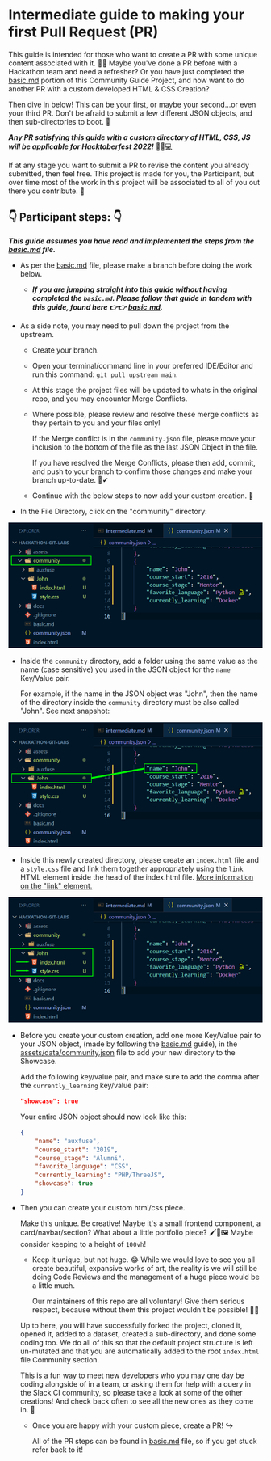 # Intermediate guide to making your first Pull Request (PR)

This guide is intended for those who want to create a PR with some unique content associated with it. 💄💄 Maybe you've done a PR before with a Hackathon team and need a refresher? Or you have just completed the [basic.md](basic.md) portion of this Community Guide Project, and now want to do another PR with a custom developed HTML & CSS Creation?

Then dive in below! This can be your first, or maybe your second...or even your third PR. Don't be afraid to submit a few different JSON objects, and then sub-directories to boot. 🤜

***Any PR satisfying this guide with a custom directory of HTML, CSS, JS will be applicable for Hacktoberfest 2022!*** 🎃🌐💻

If at any stage you want to submit a PR to revise the content you already submitted, then feel free. This project is made for you, the Participant, but over time most of the work in this project will be associated to all of you out there you contribute. 🤗

## 👇 Participant steps: 👇

**_This guide assumes you have read and implemented the steps from the [basic.md](basic.md) file._**

- As per the [basic.md](basic.md) file, please make a branch before doing the work below.

    - ***If you are jumping straight into this guide without having completed the `basic.md`. Please follow that guide in tandem with this guide, found here 👉👉 [basic.md](basic.md).***

- As a side note, you may need to pull down the project from the upstream.
    - Create your branch.
    - Open your terminal/command line in your preferred IDE/Editor and run this command: `git pull upstream main`.
    - At this stage the project files will be updated to whats in the original repo, and you may encounter Merge Conflicts.
    - Where possible, please review and resolve these merge conflicts as they pertain to you and your files only!
        
        If the Merge conflict is in the `community.json` file, please move your inclusion to the bottom of the file as the last JSON Object in the file.

        If you have resolved the Merge Conflicts, please then add, commit, and push to your branch to confirm those changes and make your branch up-to-date. 🌳✔

    - Continue with the below steps to now add your custom creation. 🤗

* In the File Directory, click on the "community" directory:

![Community Directory Folder](docs/images/communityDir.png)

* Inside the `community` directory, add a folder using the same value as the name (case sensitive) you used in the JSON object for the `name` Key/Value pair.

    For example, if the name in the JSON object was "John", then the name of the directory inside the `community` directory must be also called "John". See next snapshot:

![Directory Name](docs/images/DirnameKVname.png)

* Inside this newly created directory, please create an `index.html` file and a `style.css` file and link them together appropriately using the `link` HTML element inside the head of the index.html file. [More information on the "link" element.](https://developer.mozilla.org/en-US/docs/Web/HTML/Element/link)

![Participant Directory Community Sub-Folder](docs/images/dirFiles.png)

* Before you create your custom creation, add one more Key/Value pair to your JSON object, (made by following the [basic.md](https://github.com/auxfuse/hackathon-git-labs/blob/main/basic.md) guide), in the [assets/data/community.json](https://github.com/auxfuse/hackathon-git-labs/blob/main/assets/data/community.json) file to add your new directory to the Showcase.

    Add the following key/value pair, and make sure to add the comma after the `currently_learning` key/value pair:
    ```json
    "showcase": true
    ```

    Your entire JSON object should now look like this:
    ```json
    {
        "name": "auxfuse",
        "course_start": "2019",
        "course_stage": "Alumni",
        "favorite_language": "CSS",
        "currently_learning": "PHP/ThreeJS",
        "showcase": true
    }
    ```

* Then you can create your custom html/css piece.

    Make this unique. Be creative! Maybe it's a small frontend component, a card/navbar/section? What about a little portfolio piece? 🖌🎨🖼 Maybe consider keeping to a height of `100vh`!

    - Keep it unique, but not huge. 😂 While we would love to see you all create beautiful, expansive works of art, the reality is we will still be doing Code Reviews and the management of a huge piece would be a little much.

        Our maintainers of this repo are all voluntary! Give them serious respect, because without them this project wouldn't be possible! 🤜🤜

    Up to here, you will have successfully forked the project, cloned it, opened it, added to a dataset, created a sub-directory, and done some coding too. We do all of this so that the default project structure is left un-mutated and that you are automatically added to the root `index.html` file Community section.
    
    This is a fun way to meet new developers who you may one day be coding alongside of in a team, or asking them for help with a query in the Slack CI community, so please take a look at some of the other creations! And check back often to see all the new ones as they come in. 🤩

    - Once you are happy with your custom piece, create a PR! ↪

        All of the PR steps can be found in [basic.md](basic.md) file, so if you get stuck refer back to it!